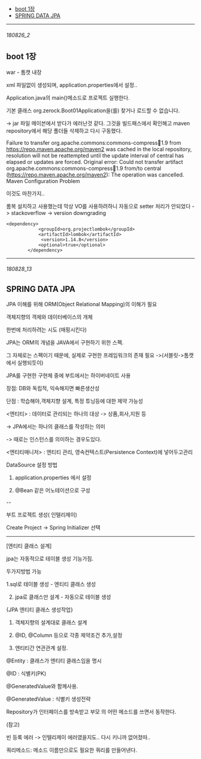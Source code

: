 
- [boot 1장](#180826_2)
- [SPRING DATA JPA](#180828_13)

-----------------------------------------

###### 180826_2

boot 1장
-

war - 톰캣 내장

xml 파일없이 생성되며, application.properties에서 설정..


Application.java의  main()메소드로 프로젝트 실행한다.

기본 클래스 org.zerock.Boot01Application을(를) 찾거나 로드할 수 없습니다.

-> jar 파일 메이븐에서 받다가 에러난것 같다. 그것을 빌드패스에서 확인해고 maven repository에서 해당 폴더들 삭제하고 다시 구동했다.


Failure to transfer org.apache.commons:commons-compress:jar:1.9 from https://repo.maven.apache.org/maven2 was cached in the local repository, resolution will not be reattempted until the update interval of central has elapsed or updates are forced. Original error: Could not transfer artifact org.apache.commons:commons-compress:jar:1.9 from/to central (https://repo.maven.apache.org/maven2): The operation was cancelled. Maven Configuration Problem

이것도 마찬가지.. 


롬복 설치하고 사용했는데 막상 VO를 사용하려하니 자동으로 setter 처리가 안되었다 -> stackoverflow -> version downgrading

```
<dependency>
			<groupId>org.projectlombok</groupId>
			<artifactId>lombok</artifactId>
			 <version>1.14.8</version>
			<optional>true</optional>
		</dependency>
```
[](https://stackoverflow.com/questions/28310964/project-lombok-the-method-is-undefined-for-the-type-geofence)

-----------------------------------------

###### 180828_13

SPRING DATA JPA
-

<SPRING DATA JPA>

JPA 이해를 위해 ORM(Object Relational Mapping)의 이해가 필요

객체지향의 객체와 데이터베이스의 개체 

한번에 처리하려는 시도 (매핑시킨다)

JPA는 ORM의 개념을 JAVA에서 구현하기 위한 스펙.


그 자체로는 스펙이기 때문에, 실제로 구현한 프레임워크의 존재 필요 ->(서블릿->톰캣에서 실행되듯이)

JPA를 구현한 구현체 중에 부트에서는 하이버네이트 사용

장점: DB와 독립적, 익숙해지면 빠른생산성

단점 : 학습해야,객체지향 설계, 특정 튜닝등에 대한 제약 가능성



<엔티티> : 데이터로 관리되는 하나의 대상 -> 상품,회사,지원 등

-> JPA에서는 하나의 클래스를 작성하는 의미

-> 때로는 인스턴스를 의미하는 경우도있다.

<엔티티매니저> : 엔티티 관리, 영속컨텍스트(Persistence Context)에 넣어두고관리




DataSource 설정 방법

1. application.properties 에서 설정

2. @Bean 같은 어노테이션으로 구성

--

부트 프로젝트 생성( 인텔리제이)

Create Project -> Spring Initializer 선택

---

[엔티티 클래스 설계]

jpa는 자동적으로 테이블 생성 기능가짐.

두가지방법 가능

1.sql로 테이블 생성 - 엔티티 클래스 생성

2. jpa로 클래스만 설계 - 자동으로 테이블 생성


{JPA 엔티티 클래스 생성작업}

1. 객체지향의 설계대로 클래스 설계

2. @ID, @Column 등으로 각종 제약조건 추가,설정

3. 엔티티간 연관관계 설정.



@Entity : 클래스가 엔티티 클래스임을 명시

@ID : 식별키(PK)

@GeneratedValue와 함께사용.


@GeneratedValue : 식별키 생성전략


Repository가 인터페이스를 방속받고 부모 의 어떤 메소드를 쓰면서 동작한다.



(참고)

빈 등록 에러 -> 인텔리제이 에러였을지도..
다시 키니까 없어졌따..



쿼리메소드: 메소드 이름만으로도 필요한 쿼리를 만들어낸다.

